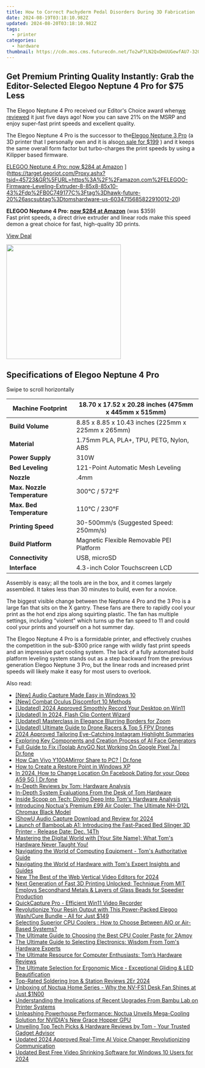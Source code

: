 ```yaml
---
title: How to Correct Pachyderm Pedal Disorders During 3D Fabrication
date: 2024-08-19T03:18:10.982Z
updated: 2024-08-20T03:18:10.982Z
tags:
  - printer
categories:
  - hardware
thumbnail: https://cdn.mos.cms.futurecdn.net/To2wP7LN2QxDmUUGewfAU7-320-80.png
---
```


## Get Premium Printing Quality Instantly: Grab the Editor-Selected Elegoo Neptune 4 Pro for $75 Less

The Elegoo Neptune 4 Pro received our Editor's Choice award when[we reviewed](https://www.tomshardware.com/reviews/elegoo-neptune-4-pro-3d-printer-review) it just five days ago! Now you can save 21% on the MSRP and enjoy super-fast print speeds and excellent quality.

 The Elegoo Neptune 4 Pro is the successor to the[Elegoo Neptune 3 Pro](https://www.tomshardware.com/reviews/elegoo-neptune-3-pro) (a 3D printer that I personally own and it is also[on sale for $199](https://target.georiot.com/Proxy.ashx?tsid=45723&GR%5FURL=https%3A%2F%2Famazon.com%2FELEGOO-Leveling-Dual-Gear-Removable-Capacitive%2Fdp%2FB0BJCQ59JS%3Fth%3D1%26tag%3Dhawk-future-20%26ascsubtag%3Dtomshardware-us-1855868188344193930-20) ) and it keeps the same overall form factor but turbo-charges the print speeds by using a Kilipper based firmware.

[ELEGOO Neptune 4 Pro: now $284 at Amazon](https://cdn.mos.cms.futurecdn.net/9zSdxpVwnL9hrRdNioy7Wh-200-100.jpg "ELEGOO Neptune 4 Pro: now $284 at Amazon") ](https://target.georiot.com/Proxy.ashx?tsid=45723&GR%5FURL=https%3A%2F%2Famazon.com%2FELEGOO-Firmware-Leveling-Extruder-8-85x8-85x10-43%2Fdp%2FB0C749177C%3Ftag%3Dhawk-future-20%26ascsubtag%3Dtomshardware-us-6034715685822910012-20)

**ELEGOO Neptune 4 Pro:** [**now $284 at Amazon**](https://target.georiot.com/Proxy.ashx?tsid=45723&GR%5FURL=https%3A%2F%2Famazon.com%2FELEGOO-Firmware-Leveling-Extruder-8-85x8-85x10-43%2Fdp%2FB0C749177C%3Ftag%3Dhawk-future-20%26ascsubtag%3Dtomshardware-us-8848727584626206515-20) (was $359)  
 Fast print speeds, a direct drive extruder and linear rods make this speed demon a great choice for fast, high-quality 3D prints.

[View Deal](https://target.georiot.com/Proxy.ashx?tsid=45723&GR%5FURL=https%3A%2F%2Famazon.com%2FELEGOO-Firmware-Leveling-Extruder-8-85x8-85x10-43%2Fdp%2FB0C749177C%3Ftag%3Dhawk-future-20%26ascsubtag%3Dtomshardware-us-6034715685822910012-20)

<!-- affiliate ads begin -->
<a href="https://natural-cycles.sjv.io/c/5597632/2072199/17885" target="_top" id="2072199"><img src="//a.impactradius-go.com/display-ad/17885-2072199" border="0" alt="" width="300" height="300"/></a><img height="0" width="0" src="https://imp.pxf.io/i/5597632/2072199/17885" style="position:absolute;visibility:hidden;" border="0" />
<!-- affiliate ads end -->
## Specifications of Elegoo Neptune 4 Pro

 Swipe to scroll horizontally

| **Machine Footprint**       | 18.70 x 17.52 x 20.28 inches (475mm x 445mm x 515mm) |
| --------------------------- | ---------------------------------------------------- |
| **Build Volume**            | 8.85 x 8.85 x 10.43 inches (225mm x 225mm x 265mm)   |
| **Material**                | 1.75mm PLA, PLA+, TPU, PETG, Nylon, ABS              |
| **Power Supply**            | 310W                                                 |
| **Bed Leveling**            | 121-Point Automatic Mesh Leveling                    |
| **Nozzle**                  | .4mm                                                 |
| **Max. Nozzle Temperature** | 300°C / 572°F                                        |
| **Max. Bed Temperature**    | 110°C / 230°F                                        |
| **Printing Speed**          | 30-500mm/s (Suggested Speed: 250mm/s)                |
| **Build Platform**          | Magnetic Flexible Removable PEI Platform             |
| **Connectivity**            | USB, microSD                                         |
| **Interface**               | 4.3-inch Color Touchscreen LCD                       |

 Assembly is easy; all the tools are in the box, and it comes largely assembled. It takes less than 30 minutes to build, even for a novice.

 The biggest visible change between the Neptune 4 Pro and the 3 Pro is a large fan that sits on the X gantry. These fans are there to rapidly cool your print as the hot end zips along squirting plastic. The fan has multiple settings, including "violent" which turns up the fan speed to 11 and could cool your prints and yourself on a hot summer day.

 The Elegoo Neptune 4 Pro is a formidable printer, and effectively crushes the competition in the sub-$300 price range with wildly fast print speeds and an impressive part cooling system. The lack of a fully automated build platform leveling system stands out as a step backward from the previous generation Elegoo Neptune 3 Pro, but the linear rods and increased print speeds will likely make it easy for most users to overlook.


<ins class="adsbygoogle"
     style="display:block"
     data-ad-format="autorelaxed"
     data-ad-client="ca-pub-7571918770474297"
     data-ad-slot="1223367746"></ins>



<ins class="adsbygoogle"
     style="display:block"
     data-ad-client="ca-pub-7571918770474297"
     data-ad-slot="8358498916"
     data-ad-format="auto"
     data-full-width-responsive="true"></ins>

<span class="atpl-alsoreadstyle">Also read:</span>
<div><ul>
<li><a href="https://article-files.techidaily.com/new-audio-capture-made-easy-in-windows-10/"><u>[New] Audio Capture Made Easy in Windows 10</u></a></li>
<li><a href="https://extra-tips.techidaily.com/new-combat-oculus-discomfort-10-methods/"><u>[New] Combat Oculus Discomfort  10 Methods</u></a></li>
<li><a href="https://screen-mirroring-recording.techidaily.com/updated-2024-approved-smoothly-record-your-desktop-on-win11/"><u>[Updated] 2024 Approved  Smoothly Record Your Desktop on Win11</u></a></li>
<li><a href="https://youtube-docs.techidaily.com/ed-in-2024-flash-clip-content-wizard/"><u>[Updated] In 2024, Flash Clip Content Wizard</u></a></li>
<li><a href="https://digital-screen-recording.techidaily.com/updated-masterclass-in-elegance-blurring-borders-for-zoom/"><u>[Updated] Masterclass in Elegance  Blurring Borders for Zoom</u></a></li>
<li><a href="https://some-approaches.techidaily.com/updated-ultimate-guide-to-drone-racers-and-top-5-fpv-drones/"><u>[Updated] Ultimate Guide to Drone Racers & Top 5 FPV Drones</u></a></li>
<li><a href="https://instagram-videos.techidaily.com/2024-approved-tailoring-eye-catching-instagram-highlight-summaries/"><u>2024 Approved  Tailoring Eye-Catching Instagram Highlight Summaries</u></a></li>
<li><a href="https://ai-topics.techidaily.com/exploring-key-components-and-creation-process-of-ai-face-generators/"><u>Exploring Key Components and Creation Process of AI Face Generators</u></a></li>
<li><a href="https://fake-location.techidaily.com/full-guide-to-fix-itoolab-anygo-not-working-on-google-pixel-7a-drfone-by-drfone-virtual-android/"><u>Full Guide to Fix iToolab AnyGO Not Working On Google Pixel 7a | Dr.fone</u></a></li>
<li><a href="https://screen-mirror.techidaily.com/how-can-vivo-y100amirror-share-to-pc-drfone-by-drfone-android/"><u>How Can Vivo Y100AMirror Share to PC? | Dr.fone</u></a></li>
<li><a href="https://tech-hub.techidaily.com/how-to-create-a-restore-point-in-windows-xp/"><u>How to Create a Restore Point in Windows XP</u></a></li>
<li><a href="https://location-social.techidaily.com/in-2024-how-to-change-location-on-facebook-dating-for-your-oppo-a59-5g-drfone-by-drfone-virtual-android/"><u>In 2024, How to Change Location On Facebook Dating for your Oppo A59 5G | Dr.fone</u></a></li>
<li><a href="https://hardware-tips.techidaily.com/in-depth-reviews-by-tom-hardware-analysis/"><u>In-Depth Reviews by Tom: Hardware Analysis</u></a></li>
<li><a href="https://hardware-tips.techidaily.com/in-depth-system-evaluations-from-the-desk-of-tom-hardware/"><u>In-Depth System Evaluations From the Desk of Tom Hardware</u></a></li>
<li><a href="https://hardware-tips.techidaily.com/inside-scoop-on-tech-diving-deep-into-toms-hardware-analysis/"><u>Inside Scoop on Tech: Diving Deep Into Tom's Hardware Analysis</u></a></li>
<li><a href="https://hardware-tips.techidaily.com/introducing-noctuas-premium-99-air-cooler-the-ultimate-nh-d12l-chromax-black-model/"><u>Introducing Noctua's Premium £99 Air Cooler: The Ultimate NH-D12L Chromax Black Model</u></a></li>
<li><a href="https://on-screen-recording.techidaily.com/ishowu-audio-capture-download-and-review-for-2024/"><u>IShowU Audio Capture Download and Review for 2024</u></a></li>
<li><a href="https://hardware-tips.techidaily.com/launch-of-bamboolab-a1-introducing-the-fast-paced-bed-slinger-3d-printer-release-date-dec-14th/"><u>Launch of BambooLab A1: Introducing the Fast-Paced Bed Slinger 3D Printer - Release Date: Dec. 14Th</u></a></li>
<li><a href="https://hardware-tips.techidaily.com/mastering-the-digital-world-with-your-site-name-what-toms-hardware-never-taught-you/"><u>Mastering the Digital World with [Your Site Name]: What Tom's Hardware Never Taught You!</u></a></li>
<li><a href="https://hardware-tips.techidaily.com/navigating-the-world-of-computing-equipment-toms-authoritative-guide/"><u>Navigating the World of Computing Equipment - Tom's Authoritative Guide</u></a></li>
<li><a href="https://hardware-tips.techidaily.com/navigating-the-world-of-hardware-with-toms-expert-insights-and-guides/"><u>Navigating the World of Hardware with Tom's Expert Insights and Guides</u></a></li>
<li><a href="https://ai-video-apps.techidaily.com/new-the-best-of-the-web-vertical-video-editors-for-2024/"><u>New The Best of the Web Vertical Video Editors for 2024</u></a></li>
<li><a href="https://hardware-tips.techidaily.com/next-generation-of-fast-3d-printing-unlocked-technique-from-mit-employs-secondhand-metals-and-layers-of-glass-beads-for-speedier-production/"><u>Next Generation of Fast 3D Printing Unlocked: Technique From MIT Employs Secondhand Metals & Layers of Glass Beads for Speedier Production</u></a></li>
<li><a href="https://video-screen-grab.techidaily.com/quickcapture-pro-efficient-win11-video-recorder/"><u>QuickCapture Pro - Efficient Win11 Video Recorder</u></a></li>
<li><a href="https://hardware-tips.techidaily.com/revolutionize-your-resin-output-with-this-power-packed-elegoo-washcure-bundle-all-for-just-149/"><u>Revolutionize Your Resin Output with This Power-Packed Elegoo Wash/Cure Bundle - All for Just $149</u></a></li>
<li><a href="https://hardware-tips.techidaily.com/selecting-superior-cpu-coolers-how-to-choose-between-aio-or-air-based-systems/"><u>Selecting Superior CPU Coolers : How to Choose Between AIO or Air-Based Systems?</u></a></li>
<li><a href="https://hardware-tips.techidaily.com/the-ultimate-guide-to-choosing-the-best-cpu-cooler-paste-for-2amoy/"><u>The Ultimate Guide to Choosing the Best CPU Cooler Paste for 2Amoy</u></a></li>
<li><a href="https://hardware-tips.techidaily.com/the-ultimate-guide-to-selecting-electronics-wisdom-from-toms-hardware-experts/"><u>The Ultimate Guide to Selecting Electronics: Wisdom From Tom's Hardware Experts</u></a></li>
<li><a href="https://hardware-tips.techidaily.com/the-ultimate-resource-for-computer-enthusiasts-toms-hardware-reviews/"><u>The Ultimate Resource for Computer Enthusiasts: Tom’s Hardware Reviews</u></a></li>
<li><a href="https://hardware-tips.techidaily.com/the-ultimate-selection-for-ergonomic-mice-exceptional-gliding-and-led-beautification/"><u>The Ultimate Selection for Ergonomic Mice - Exceptional Gliding & LED Beautification</u></a></li>
<li><a href="https://hardware-tips.techidaily.com/top-rated-soldering-iron-and-station-reviews-2er-2024/"><u>Top-Rated Soldering Iron & Station Reviews 2Er 2024</u></a></li>
<li><a href="https://hardware-tips.techidaily.com/unboxing-of-noctua-home-series-why-the-nv-fs1-desk-fan-shines-at-just-1n00/"><u>Unboxing of Noctua Home Series - Why the NV-FS1 Desk Fan Shines at Just $1N00</u></a></li>
<li><a href="https://hardware-tips.techidaily.com/understanding-the-implications-of-recent-upgrades-from-bambu-lab-on-printer-systems/"><u>Understanding the Implications of Recent Upgrades From Bambu Lab on Printer Systems</u></a></li>
<li><a href="https://hardware-tips.techidaily.com/unleashing-powerhouse-performance-noctua-unveils-mega-cooling-solution-for-nvidias-new-grace-hopper-gpu/"><u>Unleashing Powerhouse Performance: Noctua Unveils Mega-Cooling Solution for NVIDIA's New Grace Hopper GPU</u></a></li>
<li><a href="https://hardware-tips.techidaily.com/unveiling-top-tech-picks-and-hardware-reviews-by-tom-your-trusted-gadget-advisor/"><u>Unveiling Top Tech Picks & Hardware Reviews by Tom - Your Trusted Gadget Advisor</u></a></li>
<li><a href="https://ai-voice.techidaily.com/updated-2024-approved-real-time-ai-voice-changer-revolutionizing-communication/"><u>Updated 2024 Approved Real-Time AI Voice Changer Revolutionizing Communication</u></a></li>
<li><a href="https://smart-video-editing.techidaily.com/updated-best-free-video-shrinking-software-for-windows-10-users-for-2024/"><u>Updated Best Free Video Shrinking Software for Windows 10 Users for 2024</u></a></li>
</ul></div>
